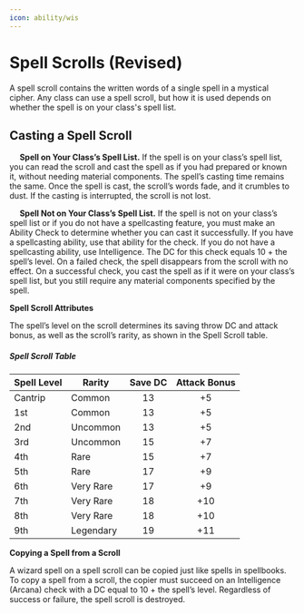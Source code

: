 ```yaml
---
icon: ability/wis
---
```


# Spell Scrolls (Revised)

A spell scroll contains the written words of a single spell in a mystical cipher. Any class can use a spell scroll, but how it is used depends on whether the spell is on your class's spell list.

## Casting a Spell Scroll

&emsp; **Spell on Your Class’s Spell List.** If the spell is on your class’s spell list, you can read the scroll and cast the spell as if you had prepared or known it, without needing material components. The spell’s casting time remains the same. Once the spell is cast, the scroll’s words fade, and it crumbles to dust. If the casting is interrupted, the scroll is not lost.

&emsp; **Spell Not on Your Class’s Spell List.** If the spell is not on your class’s spell list or if you do not have a spellcasting feature, you must make an Ability Check to determine whether you can cast it successfully. If you have a spellcasting ability, use that ability for the check. If you do not have a spellcasting ability, use Intelligence. The DC for this check equals 10 + the spell’s level. On a failed check, the spell disappears from the scroll with no effect. On a successful check, you cast the spell as if it were on your class’s spell list, but you still require any material components specified by the spell.

**Spell Scroll Attributes**

The spell’s level on the scroll determines its saving throw DC and attack bonus, as well as the scroll’s rarity, as shown in the Spell Scroll table.

##### Spell Scroll Table

| Spell Level | Rarity | Save DC | Attack Bonus |
|---|---|:-:|:-:|
| Cantrip | Common | 13 | +5 |
| 1st | Common | 13 | +5 |
| 2nd | Uncommon | 13 | +5 |
| 3rd | Uncommon | 15 | +7 |
| 4th | Rare | 15 | +7 |
| 5th | Rare | 17 | +9 |
| 6th | Very Rare | 17 | +9 |
| 7th | Very Rare | 18 | +10 |
| 8th | Very Rare | 18 | +10 |
| 9th | Legendary | 19 | +11 |

**Copying a Spell from a Scroll**

A wizard spell on a spell scroll can be copied just like spells in spellbooks. To copy a spell from a scroll, the copier must succeed on an Intelligence (Arcana) check with a DC equal to 10 + the spell’s level. Regardless of success or failure, the spell scroll is destroyed.